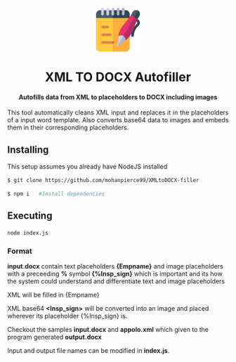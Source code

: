 <h1 align="center">
  <br>
  <img src="notepad.png" alt="StegCloak" width="100">
  <br>
  <br>
  <span>XML TO DOCX Autofiller</span>
  <br>
<h4 align="center">Autofills data from XML to placeholders to DOCX including images</h4>


<p align="justify">
This tool automatically cleans XML input and replaces it in the placeholders of a input word template. Also converts base64 data to images and embeds them in their corresponding placeholders.
<p>

## Installing

This setup assumes you already have NodeJS installed

```bash
$ git clone https://github.com/mohanpierce99/XMLtoDOCX-filler
```

```bash
$ npm i   #Install dependencies
```
## Executing
```bash
node index.js
```

### Format
**input.docx** contain text placeholders **{Empname}** and image placeholders with a preceeding **%** symbol **{%Insp_sign}** which is important and its how the system could understand and differentiate text and image placeholders

XML **<Empname>** will be filled in {Empname}

XML base64 **<Insp_sign>** will be converted into an image and placed wherever its placeholder {%Insp_sign} is.

Checkout the samples **input.docx** and **appolo.xml** which given to the program generated **output.docx**

Input and output file names can be modified in **index.js**.
